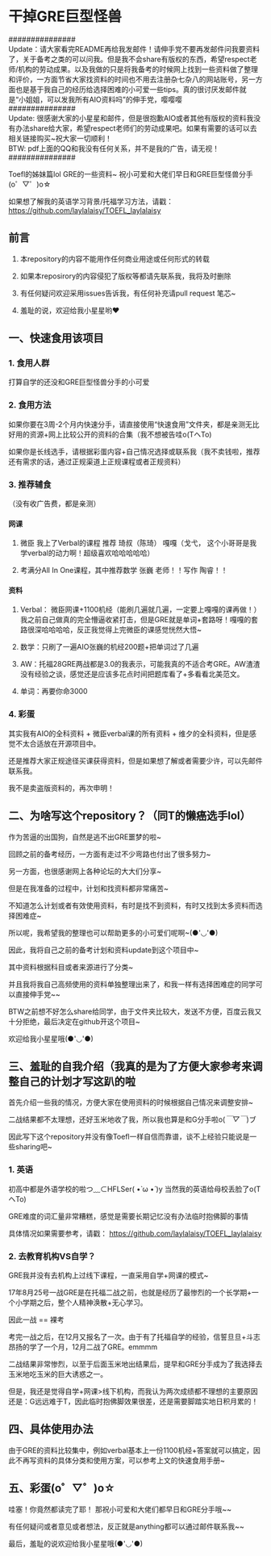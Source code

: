  # 干掉GRE巨型怪兽
 
###############     
Update：请大家看完README再给我发邮件！请伸手党不要再发邮件问我要资料了，关于备考之类的可以问我。但是我不会share有版权的东西，希望respect老师/机构的劳动成果。以及我做的只是将我备考的时候网上找到一些资料做了整理和评价，一方面节省大家找资料的时间也不用去注册杂七杂八的网站账号，另一方面也是基于我自己的经历给选择困难的小可爱一些tips。真的很讨厌发邮件就是“小姐姐，可以发我所有AIO资料吗”的伸手党，嘤嘤嘤    
###############    
Update: 很感谢大家的小星星和邮件，但是很抱歉AIO或者其他有版权的资料我没有办法share给大家，希望respect老师们的劳动成果吧。如果有需要的话可以去相关链接购买~祝大家一切顺利！    
BTW: pdf上面的QQ和我没有任何关系，并不是我的广告，请无视！    
###############   

Toefl的姊妹篇lol GRE的一些资料~ 祝小可爱和大佬们早日和GRE巨型怪兽分手(o゜▽゜)o☆

如果想了解我的英语学习背景/托福学习方法，请戳： https://github.com/laylalaisy/TOEFL_laylalaisy

## 前言
1. 本repository的内容不能用作任何商业用途或任何形式的转载

2. 如果本reposirory的内容侵犯了版权等都请先联系我，我将及时删除

3. 有任何疑问欢迎采用issues告诉我，有任何补充请pull request 笔芯~

4. 羞耻的说，欢迎给我小星星哟♥

## 一、快速食用该项目
### 1. 食用人群

打算自学的还没和GRE巨型怪兽分手的小可爱

### 2. 食用方法

如果你要在3周-2个月内快速分手，请直接使用“快速食用”文件夹，都是亲测无比好用的资源+网上比较公开的资料的合集（我不想被告哇o(TヘTo)

如果你是长线选手，请根据彩蛋内容+自己情况选择或联系我（我不卖钱啦，推荐还有需求的话，通过正规渠道上正规课程或者正规资料）

### 3. 推荐辅食
（没有收广告费，都是亲测）

#### 网课
1. 微臣 我上了Verbal的课程 推荐 琦叔（陈琦） 嘎嘎（戈弋， 这个小哥哥是我学verbal的动力啊！超级喜欢哈哈哈哈哈）

2. 考满分All In One课程，其中推荐数学 张巍 老师！！写作 陶睿！！
#### 资料
1. Verbal： 微臣网课+1100机经（能刷几遍就几遍，一定要上嘎嘎的课再做！）我之前自己做真的完全懵逼收紧打击，但是GRE就是单词+套路呀！嘎嘎的套路很深哈哈哈哈，反正我觉得上完微臣的课感觉恍然大悟~

2. 数学：只刷了一遍AIO张巍的机经200题+把单词过了几遍

3. AW：托福28GRE两战都是3.0的我表示，可能我真的不适合考GRE。AW渣渣没有经验之谈，感觉还是应该多花点时间把题库看了+多看看北美范文。

4. 单词：再要你命3000

### 4. 彩蛋
其实我有AIO的全科资料 + 微臣verbal课的所有资料 + 维夕的全科资料，但是感觉不太合适放在开源项目中。

还是推荐大家正规途径买课获得资料，但是如果想了解或者需要少许，可以先邮件联系我。

我不是卖盗版资料的，再次申明！


## 二、为啥写这个repository？（同T的懒癌选手lol）

作为苦逼的出国狗，自然是逃不出GRE噩梦的啦~ 

回顾之前的备考经历，一方面有走过不少弯路也付出了很多努力~ 

另一方面，也很感谢网上各种论坛的大大们分享~    

但是在我准备的过程中，计划和找资料都非常痛苦~     

不知道怎么计划或者有效使用资料，有时是找不到资料，有时又找到太多资料而选择困难症~  

所以呢，我希望我的整理也可以帮助更多的小可爱们呢啊~(●'◡'●)      


因此，我将自己之前的备考计划和资料update到这个项目中~    

其中资料根据科目或者来源进行了分类~    

并且我将我自己高频使用的资料单独整理出来了，和我一样有选择困难症的同学可以直接伸手党~~

BTW之前想不好怎么share给同学，由于文件夹比较大，发送不方便，百度云我又十分拒绝，最后决定在github开这个项目~ 

欢迎给我小星星哦(●'◡'●)


## 三、羞耻的自我介绍（我真的是为了方便大家参考来调整自己的计划才写这趴的啦

首先介绍一些我的情况，方便大家在使用资料的时候根据自己情况来调整安排~  

二战结果都不太理想，还好玉米地收了我，所以我也算是和G分手啦o(*￣▽￣*)ブ

因此写下这个repository并没有像Toefl一样自信而靠谱，谈不上经验只能说是一些sharing吧~

### 1. 英语
初高中都是外语学校的啦つ﹏⊂HFLSer( •̀ ω •́ )y 当然我的英语给母校丢脸了o(TヘTo)  

GRE难度的词汇量非常糟糕，感觉是需要长期记忆没有办法临时抱佛脚的事情 

具体情况如果需要参考，请戳： https://github.com/laylalaisy/TOEFL_laylalaisy 


### 2. 去教育机构VS自学？
GRE我并没有去机构上过线下课程，一直采用自学+网课的模式~ 

17年8月25号一战GRE是在托福二战之前，也就是经历了最惨烈的一个长学期+一个小学期之后，整个人精神涣散+无心学习。

因此一战 == 裸考

考完一战之后，在12月又报名了一次。由于有了托福自学的经验，信誓旦旦+斗志昂扬的学了一个月，12月二战了GRE。emmmm

二战结果非常惨烈，以至于后面玉米地出结果后，提早和GRE分手成为了我选择去玉米地吃玉米的巨大诱惑之一。

但是，我还是觉得自学+网课>线下机构，而我认为两次成绩都不理想的主要原因还是：G远远难于T，因此临时抱佛脚效果很差，还是需要脚踏实地日积月累的！


## 四、具体使用办法
由于GRE的资料比较集中，例如verbal基本上一份1100机经+答案就可以搞定，因此不再写资料的具体分类和使用方案，可以参考上文的快速食用手册~

	
## 五、彩蛋(o゜▽゜)o☆
哇塞！你竟然都读完了耶！ 那祝小可爱和大佬们都早日和GRE分手哦~~

有任何疑问或者意见或者想法，反正就是anything都可以通过邮件联系我~~

最后，羞耻的说欢迎给我小星星哦(●'◡'●)



